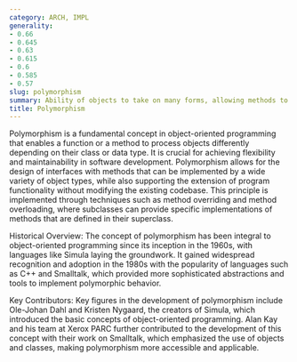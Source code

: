 ```yaml
---
category: ARCH, IMPL
generality:
- 0.66
- 0.645
- 0.63
- 0.615
- 0.6
- 0.585
- 0.57
slug: polymorphism
summary: Ability of objects to take on many forms, allowing methods to perform differently based on the object that invokes them.
title: Polymorphism
---
```


Polymorphism is a fundamental concept in object-oriented programming that enables a function or a method to process objects differently depending on their class or data type. It is crucial for achieving flexibility and maintainability in software development. Polymorphism allows for the design of interfaces with methods that can be implemented by a wide variety of object types, while also supporting the extension of program functionality without modifying the existing codebase. This principle is implemented through techniques such as method overriding and method overloading, where subclasses can provide specific implementations of methods that are defined in their superclass.

Historical Overview: The concept of polymorphism has been integral to object-oriented programming since its inception in the 1960s, with languages like Simula laying the groundwork. It gained widespread recognition and adoption in the 1980s with the popularity of languages such as C++ and Smalltalk, which provided more sophisticated abstractions and tools to implement polymorphic behavior.

Key Contributors: Key figures in the development of polymorphism include Ole-Johan Dahl and Kristen Nygaard, the creators of Simula, which introduced the basic concepts of object-oriented programming. Alan Kay and his team at Xerox PARC further contributed to the development of this concept with their work on Smalltalk, which emphasized the use of objects and classes, making polymorphism more accessible and applicable.